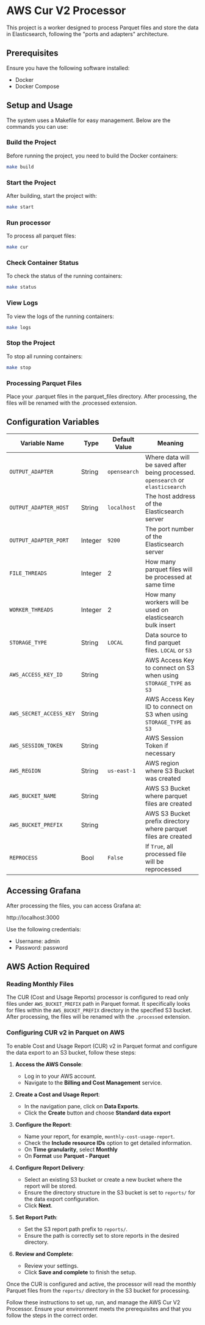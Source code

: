 # AWS Cur V2 Processor

This project is a worker designed to process Parquet files and store the data in Elasticsearch, following the "ports and adapters" architecture.

## Prerequisites
Ensure you have the following software installed:

- Docker
- Docker Compose

## Setup and Usage
The system uses a Makefile for easy management. Below are the commands you can use:

### Build the Project
Before running the project, you need to build the Docker containers:

```sh
make build
```

### Start the Project
After building, start the project with:

```sh
make start
```

### Run processor
To process all parquet files:

```sh
make cur
```

### Check Container Status
To check the status of the running containers:

```sh
make status
```

### View Logs
To view the logs of the running containers:

```sh
make logs
```

### Stop the Project
To stop all running containers:

```sh
make stop
```

### Processing Parquet Files
Place your .parquet files in the parquet_files directory. After processing, the files will be renamed with the .processed extension.

## Configuration Variables

| Variable Name          | Type    | Default Value | Meaning                                        |
|------------------------|---------|---------------|------------------------------------------------|
| `OUTPUT_ADAPTER`       | String  | `opensearch`  | Where data will be saved after being processed. `opensearch` or `elasticsearch` |
| `OUTPUT_ADAPTER_HOST`  | String  | `localhost`   | The host address of the Elasticsearch server   |
| `OUTPUT_ADAPTER_PORT`  | Integer | `9200`        | The port number of the Elasticsearch server    |
| `FILE_THREADS`         | Integer | 2             | How many parquet files will be processed at same time |
| `WORKER_THREADS`       | Integer | 2             | How many workers will be used on elasticsearch bulk insert |
| `STORAGE_TYPE`         | String  | `LOCAL`       | Data source to find parquet files. `LOCAL` or `S3` |
| `AWS_ACCESS_KEY_ID`    | String  |               | AWS Access Key to connect on S3 when using `STORAGE_TYPE` as `S3` |
| `AWS_SECRET_ACCESS_KEY`| String  |               | AWS Access Key ID to connect on S3 when using `STORAGE_TYPE` as `S3` |
| `AWS_SESSION_TOKEN`    | String  |               | AWS Session Token if necessary                 |
| `AWS_REGION`           | String  | `us-east-1`   | AWS region where S3 Bucket was created         |
| `AWS_BUCKET_NAME`      | String  |               | AWS S3 Bucket where parquet files are created  |
| `AWS_BUCKET_PREFIX`    | String  |               | AWS S3 Bucket prefix directory where parquet files are created  |
| `REPROCESS`            | Bool    | `False`       | If `True`, all processed file will be reprocessed |

## Accessing Grafana
After processing the files, you can access Grafana at:

http://localhost:3000

Use the following credentials:

- Username: admin
- Password: password


## AWS Action Required

### Reading Monthly Files

The CUR (Cost and Usage Reports) processor is configured to read only files under `AWS_BUCKET_PREFIX` path in Parquet format. It specifically looks for files within the `AWS_BUCKET_PREFIX` directory in the specified S3 bucket. After processing, the files will be renamed with the `.processed` extension.

### Configuring CUR v2 in Parquet on AWS

To enable Cost and Usage Report (CUR) v2 in Parquet format and configure the data export to an S3 bucket, follow these steps:

1. **Access the AWS Console**:
   - Log in to your AWS account.
   - Navigate to the **Billing and Cost Management** service.

2. **Create a Cost and Usage Report**:
   - In the navigation pane, click on **Data Exports**.
   - Click the **Create** button and choose **Standard data export**

3. **Configure the Report**:
   - Name your report, for example, `monthly-cost-usage-report`.
   - Check the **Include resource IDs** option to get detailed information.
   - On **Time granularity**, select **Monthly**
   - On **Format** use **Parquet - Parquet**

4. **Configure Report Delivery**:
   - Select an existing S3 bucket or create a new bucket where the report will be stored.
   - Ensure the directory structure in the S3 bucket is set to `reports/` for the data export configuration.
   - Click **Next**.

5. **Set Report Path**:
   - Set the S3 report path prefix to `reports/`.
   - Ensure the path is correctly set to store reports in the desired directory.

6. **Review and Complete**:
   - Review your settings.
   - Click **Save and complete** to finish the setup.

Once the CUR is configured and active, the processor will read the monthly Parquet files from the `reports/` directory in the S3 bucket for processing.

Follow these instructions to set up, run, and manage the AWS Cur V2 Processor. Ensure your environment meets the prerequisites and that you follow the steps in the correct order.